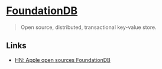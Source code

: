 # [FoundationDB](https://github.com/apple/foundationdb)
> Open source, distributed, transactional key-value store.

## Links
- [HN: Apple open sources FoundationDB](https://news.ycombinator.com/item?id=16877395)